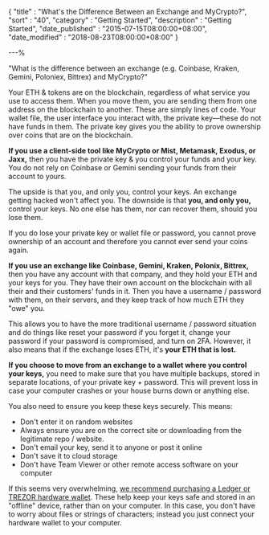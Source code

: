 {
"title"       : "What's the Difference Between an Exchange and MyCrypto?",
"sort"        : "40",
"category"    : "Getting Started",
"description" : "Getting Started",
"date_published" : "2015-07-15T08:00:00+08:00",
"date_modified"  : "2018-08-23T08:00:00+08:00"
}

---%


"What is the difference between an exchange (e.g. Coinbase, Kraken, Gemini, Poloniex, Bittrex) and MyCrypto?"

Your ETH & tokens are on the blockchain, regardless of what service you use to access them. When you move them, you are sending them from one address on the blockchain to another. These are simply lines of code. Your wallet file, the user interface you interact with, the private key—these do not have funds in them. The private key gives you the ability to prove ownership over coins that are on the blockchain.

**If you use a client-side tool like MyCrypto or Mist, Metamask, Exodus, or Jaxx,** then you have the private key & you control your funds and your key. You do not rely on Coinbase or Gemini sending your funds from their account to yours.

The upside is that you, and only you, control your keys. An exchange getting hacked won't affect you. The downside is that **you, and only you,** control your keys. No one else has them, nor can recover them, should you lose them.

If you do lose your private key or wallet file or password, you cannot prove ownership of an account and therefore you cannot ever send your coins again.

**If you use an exchange like Coinbase, Gemini, Kraken, Polonix, Bittrex,** then you have any account with that company, and they hold your ETH and your keys for you. They have their own account on the blockchain with all their and their customers' funds in it. Then you have a username / password with them, on their servers, and they keep track of how much ETH they "owe" you.

This allows you to have the more traditional username / password situation and do things like reset your password if you forget it, change your password if your password is compromised, and turn on 2FA. However, it also means that if the exchange loses ETH, it's **your ETH that is lost.**

**If you choose to move from an exchange to a wallet where you control your keys,** you need to make sure that you have multiple backups, stored in separate locations, of your private key + password. This will prevent loss in case your computer crashes or your house burns down or anything else.

You also need to ensure you keep these keys securely. This means:

*   Don't enter it on random websites
*   Always ensure you are on the correct site or downloading from the legitimate repo / website.
*   Don't email your key,  send it to anyone or post it online
*   Don't save it to cloud storage
*   Don't have Team Viewer or other remote access software on your computer

If this seems very overwhelming, <a href="https://support.mycrypto.com/hardware-wallets/hardware-wallet-recommendations.html" target="_blank">we recommend purchasing a Ledger or TREZOR hardware wallet</a>. These help keep your keys safe and stored in an "offline" device, rather than on your computer. In this case, you don't have to worry about files or strings of characters; instead you just connect your hardware wallet to your computer.
